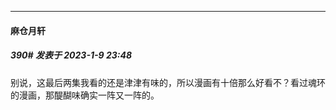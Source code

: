 

*****

####  麻仓月轩  
##### 390#       发表于 2023-1-9 23:48

别说，这最后两集我看的还是津津有味的，所以漫画有十倍那么好看不？看过魂环的漫画，那醍醐味确实一阵又一阵的。

